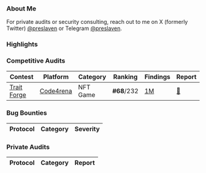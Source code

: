 ### About Me
For private audits or security consulting, reach out to me on X (formerly Twitter) [@preslaven](https://x.com/preslaven) or Telegram [@preslaven](https://t.me/preslaven).

### Highlights

### Competitive Audits

| Contest        | Platform  | Category                                   | Ranking      | Findings | Report |
|----------------|-----------|--------------------------------------------|--------------|----------|--------|
| [Trait Forge](https://code4rena.com/audits/2024-07-traitforge)   | [Code4rena](https://code4rena.com/)  | NFT Game | **#68**/232 | [1M](https://github.com/code-423n4/2024-07-traitforge-findings/issues/223) | [📝](https://code4rena.com/reports/2024-07-traitforge) |

### Bug Bounties
| Protocol | Category | Severity |
|----------|----------|--------| 


### Private Audits

| Protocol | Category | Report | 
|----------|----------|--------| 


